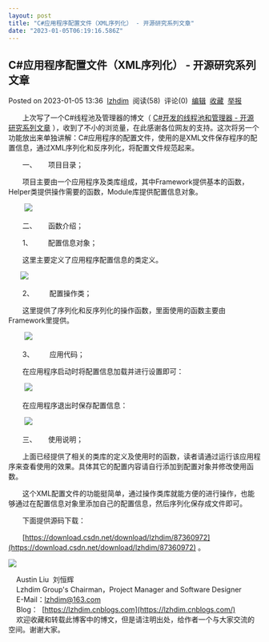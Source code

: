 ```yaml
---
layout: post
title: "C#应用程序配置文件（XML序列化） - 开源研究系列文章"
date: "2023-01-05T06:19:16.586Z"
---
```

C#应用程序配置文件（XML序列化） - 开源研究系列文章
-----------------------------

Posted on 2023-01-05 13:36  [lzhdim](https://www.cnblogs.com/lzhdim/)  阅读(58)  评论(0)  [编辑](https://i.cnblogs.com/EditPosts.aspx?postid=17023226)  [收藏](javascript:void(0))  [举报](javascript:void(0))

　　上次写了一个C#线程池及管理器的博文（ [C#开发的线程池和管理器 - 开源研究系列文章](https://www.cnblogs.com/lzhdim/p/17018369.html) ），收到了不小的浏览量，在此感谢各位网友的支持。这次将另一个功能放出来单独讲解：C#应用程序的配置文件，使用的是XML文件保存程序的配置信息，通过XML序列化和反序列化，将配置文件规范起来。

　　一、      项目目录；

　　项目主要由一个应用程序及类库组成，其中Framework提供基本的函数，Helper类提供操作需要的函数，Module库提供配置信息对象。

 　　![](https://images.cnblogs.com/cnblogs_com/lzhdim/2260273/o_230103114712_1.png)

　　二、      函数介绍；

　　1、        配置信息对象；

　　这里主要定义了应用程序配置信息的类定义。

      ![](https://images.cnblogs.com/cnblogs_com/lzhdim/2260273/o_230103114717_2.png)

　　2、        配置操作类；

　　这里提供了序列化和反序列化的操作函数，里面使用的函数主要由Framework里提供。

 　　![](https://images.cnblogs.com/cnblogs_com/lzhdim/2260273/o_230103114720_3.png)

　　3、        应用代码；

　　在应用程序启动时将配置信息加载并进行设置即可：

 　　![](https://images.cnblogs.com/cnblogs_com/lzhdim/2260273/o_230103114728_4.png)

　　在应用程序退出时保存配置信息：

 　　![](https://images.cnblogs.com/cnblogs_com/lzhdim/2260273/o_230103114732_5.png)

　　三、      使用说明；

　　上面已经提供了相关的类库的定义及使用时的函数，读者请通过运行该应用程序来查看使用的效果。具体其它的配置内容请自行添加到配置对象并修改使用函数。

　　这个XML配置文件的功能挺简单，通过操作类库就能方便的进行操作，也能够通过在配置信息对象里添加自己的配置信息，然后序列化保存成文件即可。

　　下面提供源码下载：

　　[https://download.csdn.net/download/lzhdim/87360972](https://download.csdn.net/download/lzhdim/87360972) 。

  
  

![](https://images.cnblogs.com/cnblogs_com/lzhdim/202430/o_o_Code.png)

    Austin Liu  刘恒辉  
    Lzhdim Group's Chairman，Project Manager and Software Designer  
    E-Mail：[lzhdim@163.com](mailto:lzhdim@163.com "给我发邮件吧")  
    Blog：  [https://lzhdim.cnblogs.com](https://lzhdim.cnblogs.com/)  
    欢迎收藏和转载此博客中的博文，但是请注明出处，给作者一个与大家交流的空间。谢谢大家。
